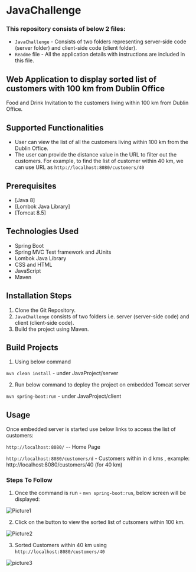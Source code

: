 # JavaChallenge

### This repository consists of below 2 files:
- `JavaChallenge` - Consists of two folders representing server-side code (server folder) and client-side code (client folder).
- `Readme` file - All the application details with instructions are included in this file.

## Web Application to display sorted list of customers with 100 km from Dublin Office
Food and Drink Invitation to the customers living within 100 km from Dublin Office.

## Supported Functionalities
- User can view the list of all the customers living within 100 km from the Dublin Office.
- The user can provide the distance value in the URL to filter out the customers.
  For example, to find the list of customer within 40 km, we can use URL as `http://localhost:8080/customers/40`

## Prerequisites
- [Java 8]
- [Lombok Java Library]
- [Tomcat 8.5] 

## Technologies Used

- Spring Boot
- Spring MVC Test framework and JUnits
- Lombok Java Library
- CSS and HTML
- JavaScript
- Maven

## Installation Steps
1. Clone the Git Repository.
2. `JavaChallenge` consists of two folders i.e. server (server-side code) and client (client-side code).
3. Build the project using Maven.

## Build Projects

1. Using below command

`mvn clean install` - under JavaProject/server

2. Run below command to deploy the project on embedded Tomcat server

`mvn spring-boot:run` - under JavaProject/client

## Usage
Once embedded server is started use below links to access the list of customers:

`http://localhost:8080/`  -- Home Page

`http://localhost:8080/customers/d` - Customers within in d kms , example: http://localhost:8080/customers/40 (for 40 km)


### Steps To Follow
1. Once the command is run - `mvn spring-boot:run`, below screen will be displayed:

![Picture1](https://user-images.githubusercontent.com/56262858/99890492-d5762a00-2c57-11eb-8158-ef818a14e1d0.PNG)


2. Click on the button to view the sorted list of cutsomers within 100 km.

![Picture2](https://user-images.githubusercontent.com/56262858/99890494-db6c0b00-2c57-11eb-889c-6faf9cd13186.PNG)


3. Sorted Customers within 40 km using `http://localhost:8080/customers/40`

![picture3](https://user-images.githubusercontent.com/56262858/99890497-e1fa8280-2c57-11eb-9993-28f7c1ee9fcf.PNG)
